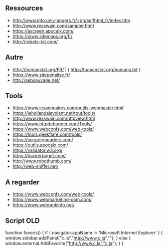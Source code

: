 ## Ressources ##
- http://www.info.univ-angers.fr/~gh/selfhtml_fr/index.htm
- http://www.rexswain.com/sampler.html
- https://ascreen.apocalx.com/
- https://www.sitemaps.org/fr/
- http://robots-txt.com/

## Autre ##
- http://humanstxt.org/FR/ | ( http://humanstxt.org/humans.txt )
- https://www.sitepenalise.fr/
- http://sebsauvage.net/

## Tools ##
- https://www.lesannuaires.com/outils-webmaster.html
- https://lehollandaisvolant.net/tout/tools/
- http://www.rexswain.com/httpview.html
- https://www.httpdebugger.com/Tools/
- https://www.webconfs.com/web-tools/
- https://tools.geekflare.com/tools/
- https://securityheaders.com/
- https://outils.apocalx.com/
- https://validator.w3.org/
- https://hackertarget.com/
- http://www.robothumb.com/
- http://web-sniffer.net/

## A regarder ##
- https://www.webconfs.com/web-tools/
- https://www.webmarketing-com.com/
- https://www.webrankinfo.net/

## Script OLD ##
function favoris()
{ if ( navigator.appName != 'Microsoft Internet Explorer' )
  { window.sidebar.addPanel("c.la","http://www.c.la",""); }
  else { window.external.AddFavorite("http://www.c.la","c.la"); } }
